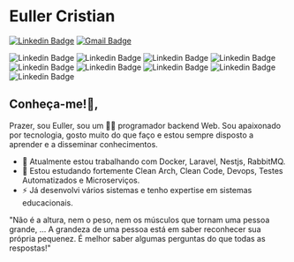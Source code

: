 # Euller Cristian
[![Linkedin Badge](https://img.shields.io/badge/-eullercristian-blue?style=flat-square&logo=Linkedin&logoColor=white&link=https://www.linkedin.com/in/euller-cristian-45352426/)](https://www.linkedin.com/in/euller-cristian-45352426/)
[![Gmail Badge](https://img.shields.io/badge/-eullercdr@gmail.com-c14438?style=flat-square&logo=Gmail&logoColor=white&link=mailto:eullercdr@gmail.com)](mailto:eullercdr@gmail.com)

![Linkedin Badge](https://img.shields.io/badge/-PHP-blue?style=flat-square&logo=PHP&logoColor=white)
![Linkedin Badge](https://img.shields.io/badge/-Laravel-red?style=flat-square&logo=Laravel&logoColor=white)
![Linkedin Badge](https://img.shields.io/badge/-Symfony-white?style=flat-square&logo=Symfony&logoColor=black)
![Linkedin Badge](https://img.shields.io/badge/-Docker-blue?style=flat-square&logo=Docker##&logoColor=white)
![Linkedin Badge](https://img.shields.io/badge/-Kubernets-blue?style=flat-square&logo=Kubernetes##&logoColor=white)
![Linkedin Badge](https://img.shields.io/badge/-Rabbitmq-red?style=flat-square&logo=Gitlab##&logoColor=white)
![Linkedin Badge](https://img.shields.io/badge/-Javascript-yellow?style=flat-square&logo=Javascript##&logoColor=white)
![Linkedin Badge](https://img.shields.io/badge/-Nestjs-red?style=flat-square&logo=Nestjs##&logoColor=white)
![Linkedin Badge](https://img.shields.io/badge/-Kibana-pink?style=flat-square&logo=Kibana##&logoColor=pink)

## Conheça-me!👋, 
Prazer, sou Euller, sou um 👨‍💻 programador backend Web. Sou apaixonado por tecnologia, gosto muito do que faço e estou sempre disposto a aprender e a disseminar conhecimentos. 

- 🔭 Atualmente estou trabalhando com Docker, Laravel, Nestjs, RabbitMQ.
- 🌱 Estou estudando fortemente Clean Arch, Clean Code, Devops, Testes Automatizados e Microserviços.
-  ⚡ Já desenvolvi vários sistemas e tenho expertise em sistemas educacionais.

"Não é a altura, nem o peso, nem os músculos que tornam uma pessoa grande, ... A grandeza de uma pessoa está em saber reconhecer sua própria pequenez. É melhor saber algumas perguntas do que todas as respostas!"

